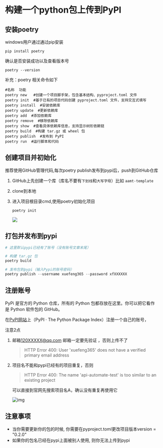# 构建一个python包上传到PyPI

##  安装poetry

windows用户通过通过pip安装

```
pip install poetry
```

确认是否安装成功以及查看版本号

```
poetry --version
```

补充：poetry 相关命令如下

```
#名称  功能
poetry new   #创建一个项目脚手架，包含基本结构、pyproject.toml 文件
poetry init  #基于已有的项目代码创建 pyproject.toml 文件，支持交互式填写
poetry install  #安装依赖库
poetry update  #更新依赖库
poetry add  #添加依赖库
poetry remove  #移除依赖库
poetry show  #查看具体依赖库信息，支持显示树形依赖链
poetry build  #构建 tar.gz 或 wheel 包
poetry publish  #发布到 PyPI
poetry run  #运行脚本和代码
```

## 创建项目并初始化

推荐使用GitHub管理代码,每次poetry publish发布到pypi后，push到GitHub仓库

1. GitHub上先创建一个库（库名不要有`下划线`和`大写字母`）比如 `aamt-template`

2. clone到本地

3. 进入项目根目录cmd,使用poetry初始化项目

   ```bash
   poetry init
   ```

   ![](http://biji.51automate.cn/blogs/img20221127111910.png)

   

## 打包并发布到pypi

```python
# 这里默认pypi已经有了账号（没有账号文章末尾）

# 构建 tar.gz 包
poetry build

# 发布包到pypi（输入Pypi的账号密码）
poetry publish --username xuefeng365 --password xfXXXXXX
```



## 注册账号

PyPi 是官方的 Python 仓库，所有的 Python 包都存放在这里。你可以把它看作是 Python 软件包的 GitHub。

在[PyPI网站](https://pypi.org/)上（PyPI · The Python Package Index）注册一个自己的账号，

注意2点

1. 邮箱[120XXXXX@qq.com](mailto:120XXXXX@qq.com) 邮箱一定要先验证 ，否则上传不了

   > HTTP Error 400: User 'xuefeng365' does not have a verified primary email address

2. 项目名不能和pypi已经有的项目重复，否则

   > HTTP Error 400: The name 'api-automate-test' is too similar to an existing project

   可以直接到官网先搜索项目名A，确认没有重复再使用它

   ![img](http://biji.51automate.cn/blogs/img20221127105528.png)

## 注意事项

- 当你需要更新你的包的时候, 你需要在pyproject.toml更改项目版本version = "0.2.0"
- 如果你的包名已经在pypi上面被别人使用, 则你无法上传到pypi
